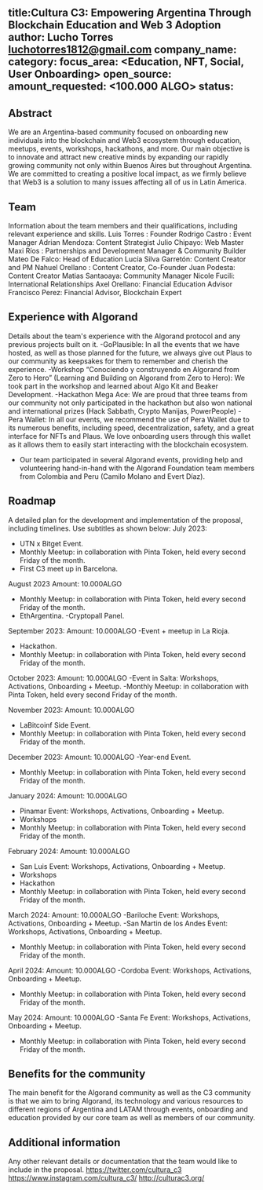 title:Cultura C3: Empowering Argentina Through Blockchain Education and Web 3 Adoption 
author: Lucho Torres <luchotorres1812@gmail.com>
company_name: <Cultura C3>
category: <Community>
focus_area: <Education, NFT, Social, User Onboarding>
open_source: <No>
amount_requested: <100.000 ALGO>
status: <Draft>
---

## Abstract
We are an Argentina-based community focused on onboarding new individuals into the blockchain and Web3 ecosystem through education, meetups, events, workshops, hackathons, and more. 
Our main objective is to innovate and attract new creative minds by expanding our rapidly growing community not only within Buenos Aires but throughout Argentina. 
We are committed to creating a positive local impact, as we firmly believe that Web3 is a solution to many issues affecting all of us in Latin America.

## Team
Information about the team members and their qualifications, including relevant experience and skills.
Luis Torres : Founder
Rodrigo Castro : Event Manager
Adrian Mendoza: Content Strategist
Julio Chipayo: Web Master
Maxi Ríos : Partnerships and Development Manager & Community Builder
Mateo De Falco: Head of Education
Lucía Silva Garretón: Content Creator and PM
Nahuel Orellano : Content Creator, Co-Founder
Juan Podesta: Content Creator
Matias Santaoaya: Community Manager
Nicole Fucili: International Relationships
Axel Orellano: Financial Education Advisor
Francisco Perez: Financial Advisor, Blockchain Expert

## Experience with Algorand
Details about the team's experience with the Algorand protocol and any previous projects built on it.
-GoPlausible: In all the events that we have hosted, as well as those planned for the future, we always give out Plaus to our community as keepsakes for them to remember and cherish the experience.
-Workshop “Conociendo y construyendo en Algorand from Zero to Hero” (Learning and Building on Algorand from Zero to Hero): We took part in the workshop and learned about Algo Kit and Beaker Development.
-Hackathon Mega Ace: We are proud that three teams from our community not only participated in the hackathon but also won national and international prizes (Hack Sabbath, Crypto Manijas, PowerPeople)
-Pera Wallet: In all our events, we recommend the use of Pera Wallet due to its numerous benefits, including speed, decentralization, safety, and a great interface for NFTs and Plaus. We love onboarding users through this wallet as it allows them to easily start interacting with the blockchain ecosystem.
- Our team participated in several Algorand events, providing help and volunteering hand-in-hand with the Algorand Foundation team members from Colombia and Peru (Camilo Molano and Evert Díaz).

## Roadmap
A detailed plan for the development and implementation of the proposal, including timelines.
Use subtitles as shown below:
July 2023:
- UTN x Bitget Event.
- Monthly Meetup: in collaboration with Pinta Token, held every second Friday of the month.
- First C3 meet up in Barcelona.

August 2023
Amount: 10.000ALGO
- Monthly Meetup: in collaboration with Pinta Token, held every second Friday of the month.
- EthArgentina.
-Cryptopall Panel.

September 2023:
Amount: 10.000ALGO
-Event + meetup in La Rioja.
- Hackathon.
- Monthly Meetup: in collaboration with Pinta Token, held every second Friday of the month.

October 2023:
Amount: 10.000ALGO
-Event in Salta: Workshops, Activations, Onboarding + Meetup.
-Monthly Meetup: in collaboration with Pinta Token, held every second Friday of the month.

November 2023:
Amount: 10.000ALGO
- LaBitcoinf Side Event.
- Monthly Meetup: in collaboration with Pinta Token, held every second Friday of the month.

December 2023:
Amount: 10.000ALGO
-Year-end Event.
- Monthly Meetup: in collaboration with Pinta Token, held every second Friday of the month.

January 2024:
Amount: 10.000ALGO
- Pinamar Event: Workshops, Activations, Onboarding + Meetup.
- Workshops
- Monthly Meetup: in collaboration with Pinta Token, held every second Friday of the month.

February 2024:
Amount: 10.000ALGO
- San Luis Event: Workshops, Activations, Onboarding + Meetup.
- Workshops
- Hackathon
- Monthly Meetup: in collaboration with Pinta Token, held every second Friday of the month.

March 2024:
Amount: 10.000ALGO
-Bariloche Event: Workshops, Activations, Onboarding + Meetup.
-San Martin de los Andes Event: Workshops, Activations, Onboarding + Meetup.
- Monthly Meetup: in collaboration with Pinta Token, held every second Friday of the month.

April 2024:
Amount: 10.000ALGO
-Cordoba Event: Workshops, Activations, Onboarding + Meetup.
- Monthly Meetup: in collaboration with Pinta Token, held every second Friday of the month.

May 2024:
Amount: 10.000ALGO
-Santa Fe Event: Workshops, Activations, Onboarding + Meetup.
- Monthly Meetup: in collaboration with Pinta Token, held every second Friday of the month.

## Benefits for the community
The main benefit for the Algorand community as well as the C3 community is that we aim to bring Algorand, its technology and various resources to different regions of Argentina and LATAM through events, onboarding and education provided by our core team as well as members of our community.

## Additional information
Any other relevant details or documentation that the team would like to include in the proposal. 
https://twitter.com/cultura_c3
https://www.instagram.com/cultura_c3/
http://culturac3.org/
